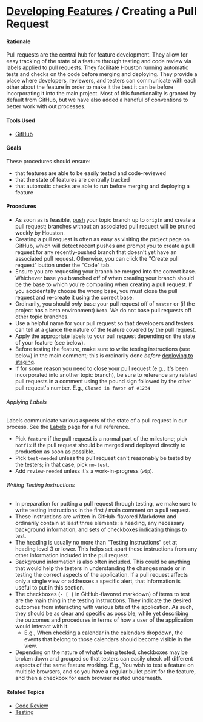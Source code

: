 # [Developing Features](../developing_features.md) / Creating a Pull Request

#### Rationale

Pull requests are the central hub for feature development. They allow for easy tracking of the state of a feature through testing and code review via labels applied to pull requests. They facilitate Houston running automatic tests and checks on the code before merging and deploying. They provide a place where developers, reviewers, and testers can communicate with each other about the feature in order to make it the best it can be before incorporating it into the main project. Most of this functionality is granted by default from GitHub, but we have also added a handful of conventions to better work with out processes.

#### Tools Used

 - [GitHub](https://github.com)

#### Goals

These procedures should ensure:

 - that features are able to be easily tested and code-reviewed
 - that the state of features are centrally tracked
 - that automatic checks are able to run before merging and deploying a feature

#### Procedures

 - As soon as is feasible, [push](git_flow.md) your topic branch up to `origin` and create a pull request; branches without an associated pull request will be pruned weekly by Houston.
 - Creating a pull request is often as easy as visiting the project page on GitHub, which will detect recent pushes and prompt you to create a pull request for any recently-pushed branch that doesn't yet have an associated pull request. Otherwise, you can click the "Create pull request" button under the "Code" tab.
 - Ensure you are requesting your branch be merged into the correct base. Whichever base you branched off of when creating your branch should be the base to which you're comparing when creating a pull request. If you accidentally choose the wrong base, you must close the pull request and re-create it using the correct base.
 - Ordinarily, you should _only_ base your pull request off of `master` or (if the project has a beta environment) `beta`. We do not base pull requests off other topic branches.
 - Use a helpful name for your pull request so that developers and testers can tell at a glance the nature of the feature covered by the pull request.
 - Apply the appropriate labels to your pull request depending on the state of your feature (see below).
 - Before testing the feature, make sure to write testing instructions (see below) in the main comment; this is ordinarily done _before_ [deploying to staging](../deploying_changes/staging.md).
 - If for some reason you need to close your pull request (e.g., it's been incorporated into another topic branch), be sure to reference any related pull requests in a comment using the pound sign followed by the other pull request's number. E.g., `Closed in favor of #1234`

###### Applying Labels

Labels communicate various aspects of the state of a pull request in our process. See the [Labels](../reference/labels.md) page for a full reference.

 - Pick `feature` if the pull request is a normal part of the milestone; pick `hotfix` if the pull request should be merged and deployed directly to production as soon as possible.
 - Pick `test-needed` unless the pull request can't reasonably be tested by the testers; in that case, pick `no-test`.
 - Add `review-needed` unless it's a work-in-progress (`wip`).

###### Writing Testing Instructions

 - In preparation for putting a pull request through testing, we make sure to write testing instructions in the first / main comment on a pull request.
 - These instructions are written in GitHub-flavored Markdown and ordinarily contain at least three elements: a heading, any necessary background information, and sets of checkboxes indicating things to test.
 - The heading is usually no more than "Testing Instructions" set at heading level 3 or lower. This helps set apart these instructions from any other information included in the pull request.
 - Background information is also often included. This could be anything that would help the testers in understanding the changes made or in testing the correct aspects of the application. If a pull request affects only a single view or addresses a specific alert, that information is useful to put in this section.
 - The checkboxes (`- [ ]` in GitHub-flavored markdown) of items to test are the main thing in the testing instructions. They indicate the desired outcomes from interacting with various bits of the application. As such, they should be as clear and specific as possible, while yet describing the outcomes and procedures in terms of how a user of the application would interact with it.
   - E.g., When checking a calendar in the calendars dropdown, the events that belong to those calendars should become visible in the view.
 - Depending on the nature of what's being tested, checkboxes may be broken down and grouped so that testers can easily check off different aspects of the same feature working. E.g., You wish to test a feature on multiple browsers, and so you have a regular bullet point for the feature, and then a checkbox for each browser nested underneath.

#### Related Topics
 - [Code Review](../deploying_changes/code_review.md)
 - [Testing](../deploying_changes/testing.md)
